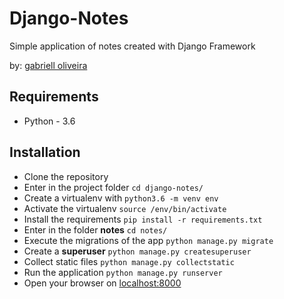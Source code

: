 # Django-Notes
Simple application of notes created with Django Framework

by: [gabriell oliveira](https://gabrielloliveira.com)

## Requirements
- Python - 3.6

## Installation
- Clone the repository
- Enter in the project folder ``` cd django-notes/ ```
- Create a virtualenv with ``` python3.6 -m venv env ```
- Activate the virtualenv ``` source /env/bin/activate ```
- Install the requirements ``` pip install -r requirements.txt ```
- Enter in the folder **notes** ``` cd notes/ ``` 
- Execute the migrations of the app ``` python manage.py migrate ```
- Create a **superuser** ``` python manage.py createsuperuser ```
- Collect static files ``` python manage.py collectstatic ```
- Run the application ``` python manage.py runserver ```
- Open your browser on [localhost:8000](http://localhost:8000)
